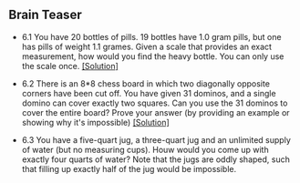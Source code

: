## Brain Teaser

- 6.1 You have 20 bottles of pills. 19 bottles have 1.0 gram pills, but one has pills of weight 1.1 grames. Given a scale that provides an exact measurement, how would you find the heavy bottle. You can only use the scale once. [[Solution]](../code/6.1.java)

- 6.2 There is an 8*8 chess board in which two diagonally opposite corners have been cut off. You have given 31 dominos, and a single domino can cover exactly two squares. Can you use the 31 dominos to cover the entire board? Prove your answer (by providing an example or showing why it's impossible) [[Solution]](../code/6.2.java)

- 6.3 You have a five-quart jug, a three-quart jug and an unlimited supply of water (but no measuring cups). Houw would you come up with exactly four quarts of water? Note that the jugs are oddly shaped, such that filling up exactly half of the jug would be impossible.
